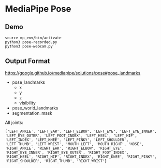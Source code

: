 # MediaPipe Pose

## Demo

```
source mp_env/bin/activate
python3 pose-recorded.py
python3 pose-webcam.py
```

## Output Format

<https://google.github.io/mediapipe/solutions/pose#pose_landmarks>

* pose_landmarks
  * x
  * y
  * z
  * visibility
* pose_world_landmarks
* segmentation_mask

All joints:

```
['LEFT_ANKLE', 'LEFT_EAR', 'LEFT_ELBOW', 'LEFT_EYE', 'LEFT_EYE_INNER', 'LEFT_EYE_OUTER', 'LEFT_FOOT_INDEX', 'LEFT_HEEL', 'LEFT_HIP', 'LEFT_INDEX', 'LEFT_KNEE', 'LEFT_PINKY', 'LEFT_SHOULDER', 'LEFT_THUMB', 'LEFT_WRIST', 'MOUTH_LEFT', 'MOUTH_RIGHT', 'NOSE', 'RIGHT_ANKLE', 'RIGHT_EAR', 'RIGHT_ELBOW', 'RIGHT_EYE', 'RIGHT_EYE_INNER', 'RIGHT_EYE_OUTER', 'RIGHT_FOOT_INDEX', 'RIGHT_HEEL', 'RIGHT_HIP', 'RIGHT_INDEX', 'RIGHT_KNEE', 'RIGHT_PINKY', 'RIGHT_SHOULDER', 'RIGHT_THUMB', 'RIGHT_WRIST']
```